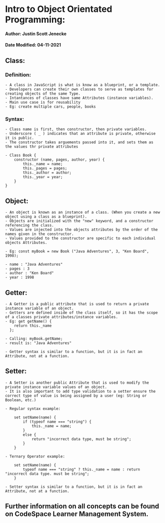 #   Intro to Object Orientated Programming:

####    Author: Justin Scott Jenecke
####    Date Modified: 04-11-2021

## Class:

### Definition:
    - A class in JavaScript is what is know as a blueprint, or a template.
    - Developers can create their own classes to serve as templates for creating objects of the same Type.
    - Intantances of classes have same Attributes (instance variables).
    - Main use case is for reusability
    - Eg: create multiple cars, people, books

### Syntax:

    - Class name is first, then constructor, then private variables.
    - Underscore ( _ ) indicates that an attribute is private, otherwise it is public.
    - The constructor takes arguements passed into it, and sets them as the values thr private attributes

    - Class Book {
        constructor (name, pages, author, year) {
            this._name = name;
            this._pages = pages;
            this._author = author;
            this._year = year;
        }
    }
    
## Object:

    - An object is known as an instance of a class. (When you create a new object using a class as a blueprint).
    - Objects are initialized with the "new" keyword, and a constructor referencing the class.
    - Values are injected into the objects attributes by the order of the names given in the constructor.
    - Values provided to the constructor are specific to each individual objects Attributes.

    - Eg: const myBook = new Book ("Java Adventures", 3, "Ken Board", 1998);
    
    - name : "Java Adventures"
    - pages : 3
    - author : "Ken Board"
    - year : 1998

## Getter:

    - A Getter is a public attribute that is used to return a private instance variable of an object.
    - Getters are defined inside of the class itself, so it has the scope of a classes private attributes/instance variables.
    - Eg: get getName() {
        return this._name
      }; 

    - Calling: myBook.getName;
    - result is: "Java Adventures"

    - Getter syntax is similar to a function, but it is in fact an Attribute, not at a function.

##  Setter: 

    - A Setter is another public Attribute that is used to modify the private instance variable values of an object.
    - It is also important to add type validation to a setter ensure the correct type of value is being assigned by a user (eg: String or Boolean, etc.)

    - Regular syntax example:

        set setName(name) {
            if (typeof name === "string") {
                this._name = name;
            }
            else {
                return "incorrect data type, must be string";
            }
        }
    
    - Ternary Operator example:

        set setName(name) {
            typeof name === "string" ? this._name = name : return "incorrect data type. must be string";
        }

    - Setter syntax is similar to a function, but it is in fact an Attribute, not at a function.


##  Further information on all concepts can be found on CodeSpace Learner Management System.